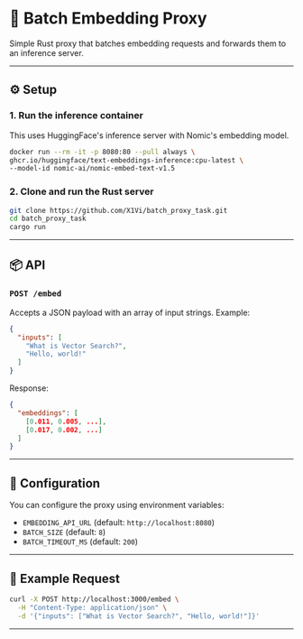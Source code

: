 # 🧠 Batch Embedding Proxy

Simple Rust proxy that batches embedding requests and forwards them to an inference server.

---

## ⚙️ Setup

### 1. Run the inference container

This uses HuggingFace's inference server with Nomic's embedding model.

```bash
docker run --rm -it -p 8080:80 --pull always \
ghcr.io/huggingface/text-embeddings-inference:cpu-latest \
--model-id nomic-ai/nomic-embed-text-v1.5
```

### 2. Clone and run the Rust server

```bash
git clone https://github.com/X1Vi/batch_proxy_task.git
cd batch_proxy_task
cargo run
```

---

## 📦 API

### `POST /embed`

Accepts a JSON payload with an array of input strings. Example:

```json
{
  "inputs": [
    "What is Vector Search?",
    "Hello, world!"
  ]
}
```

Response:

```json
{
  "embeddings": [
    [0.011, 0.005, ...],
    [0.017, 0.002, ...]
  ]
}
```

---

## 🔧 Configuration

You can configure the proxy using environment variables:

- `EMBEDDING_API_URL` (default: `http://localhost:8080`)
- `BATCH_SIZE` (default: `8`)
- `BATCH_TIMEOUT_MS` (default: `200`)

---

## 🚀 Example Request

```bash
curl -X POST http://localhost:3000/embed \
  -H "Content-Type: application/json" \
  -d '{"inputs": ["What is Vector Search?", "Hello, world!"]}'
```

---
